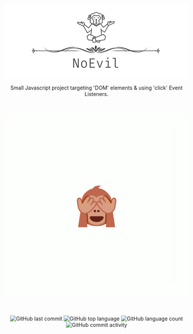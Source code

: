 <p align="center">
  <img src="https://github.com/cba0311/No-Evil/blob/master/assets/new_banner.png" />
</p>
<p align="center">
  Small Javascript project targeting 'DOM' elements & using 'click' Event Listeners.
</p> 

 &nbsp;

<p align="center">
  <img src="https://github.com/cba0311/No-Evil/blob/master/assets/No-Evil.gif"<img>
</p> 

<div align="center">
  
  &nbsp;

![GitHub last commit](https://img.shields.io/github/last-commit/cba0311/No-Evil?style=flat-square)
![GitHub top language](https://img.shields.io/github/languages/top/cba0311/No-Evil?style=flat-square)
![GitHub language count](https://img.shields.io/github/languages/count/cba0311/No-Evil?style=flat-square)
![GitHub commit activity](https://img.shields.io/github/commit-activity/w/cba0311/No-Evil?style=flat-square)

</div>
